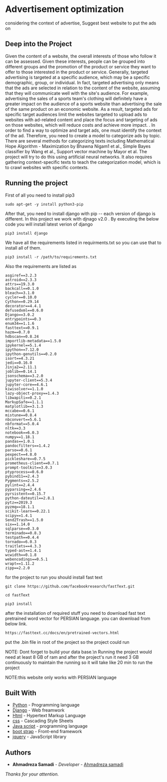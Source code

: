 # Advertisement optimization
considering the context of advertise, Suggest best website to put the ads on

## Deep into the Project
Given the content of a website, the overall interests of those who follow it can be assessed.
Given these interests, people can be grouped into different groups and the promotion of the product or service they want to offer to those interested in the product or service. Generally, targeted advertising is targeted at a specific audience, which may be a specific demographic, group, or individual.
In fact, targeted advertising only means that the ads are selected in relation to the content of the website, assuming that they will communicate well with the site's audience. For example, advertising the sales of a sports team's clothing will definitely have a greater impact on the audience of a sports website than advertising the sale of the same product on an economic website. As a result, targeted ads for specific target audiences limit the websites targeted to upload ads to websites with ad-related content and place the focus and targeting of ads on those websites, which will reduce costs and achieve more impact. .
In order to find a way to optimize and target ads, one must identify the context of the ad. Therefore, you need to create a model to categorize ads by topic. There are several methods for categorizing texts including Mathematical Hope Algorithm - Maximization by Bhawna Nigam1 et al., Simple Bayes classifier by Wang et al., Support vector machine by Mayor et al. The project will try to do this using artificial neural networks. It also requires gathering context-specific texts to teach the categorization model, which is to crawl websites with specific contexts.

## Running the project

First of all you need to install pip3
```
sudo apt-get -y install python3-pip

```
After that, you need to install django with pip -- each version of django is different. In this project we work with djnago v2.0 .
By executing the below code you will install latest verion of django
```
pip3 install django
```
We have all the requirements listed in requirments.txt so you can use that to install all of them.
```
pip3 install -r /path/to/requirements.txt

```
Also the requirements are listed as
```
asgiref==3.2.3
astroid==2.3.3
attrs==19.3.0
backcall==0.1.0
bleach==3.1.0
cycler==0.10.0
Cython==0.29.14
decorator==4.4.1
defusedxml==0.6.0
Django==3.0.2
entrypoints==0.3
enum34==1.1.6
fasttext==0.9.1
hazm==0.7.0
hdbscan==0.8.24
importlib-metadata==1.5.0
ipykernel==5.1.4
ipython==7.12.0
ipython-genutils==0.2.0
isort==4.3.21
jedi==0.16.0
Jinja2==2.11.1
joblib==0.14.1
jsonschema==3.2.0
jupyter-client==5.3.4
jupyter-core==4.6.1
kiwisolver==1.1.0
lazy-object-proxy==1.4.3
libwapiti==0.2.1
MarkupSafe==1.1.1
matplotlib==3.1.3
mccabe==0.6.1
mistune==0.8.4
nbconvert==5.6.1
nbformat==5.0.4
nltk==3.3
notebook==6.0.3
numpy==1.18.1
pandas==1.0.1
pandocfilters==1.4.2
parso==0.6.1
pexpect==4.8.0
pickleshare==0.7.5
prometheus-client==0.7.1
prompt-toolkit==3.0.3
ptyprocess==0.6.0
pybind11==2.4.3
Pygments==2.5.2
pylint==2.4.4
pyparsing==2.4.6
pyrsistent==0.15.7
python-dateutil==2.8.1
pytz==2019.3
pyzmq==18.1.1
scikit-learn==0.22.1
scipy==1.4.1
Send2Trash==1.5.0
six==1.14.0
sqlparse==0.3.0
terminado==0.8.3
testpath==0.4.4
tornado==6.0.3
traitlets==4.3.3
typed-ast==1.4.1
wcwidth==0.1.8
webencodings==0.5.1
wrapt==1.11.2
zipp==2.2.0
```
for the project to run you should install fast text
```
git clone https://github.com/facebookresearch/fastText.git
```
```
cd fastText
```
```
pip3 install
```
after the installation of required stuff you need to download fast text pretrained word vector for PERSIAN language.
you can download from below link.
```
https://fasttext.cc/docs/en/pretrained-vectors.html
```

put the .bin file in root of the project so the project could run


NOTE: Dont forget to build your data base.\n
Running the project would need at least 8 GB of ram and after the project's run it need 3 GB continuously to maintain the running
so it will take like 20 min to run the project

NOTE:this website only works with PERSIAN language
## Built With

* [Python](https://www.python.org/) - Programming language
* [Django](https://www.djangoproject.com/) - Web freamwork
* [Html](https://developer.mozilla.org/en/docs/Web/HTML) - Hypertext Markup Language
* [css](https://developer.mozilla.org/en-US/docs/Web/CSS) - Cascading Style Sheets
* [Java script](https://www.javascript.com) - programming language
* [boot strap](https://getbootstrap.com) - Front-end framework
* [jquery](https://jquery.com) - JavaScript library


## Authors

* **Ahmadreza Samadi** - *Developer* - [Ahmadreza samadi](https://github.com/ahmadreza-smdi)

*Thanks for your attention.*
